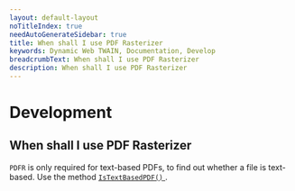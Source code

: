 ```yaml
---
layout: default-layout
noTitleIndex: true
needAutoGenerateSidebar: true
title: When shall I use PDF Rasterizer
keywords: Dynamic Web TWAIN, Documentation, Develop
breadcrumbText: When shall I use PDF Rasterizer
description: When shall I use PDF Rasterizer
---
```


# Development

## When shall I use PDF Rasterizer

`PDFR` is only required for text-based PDFs, to find out whether a file is text-based. Use the method [ `IsTextBasedPDF()` ]({{site.info}}api/Addon_PDF.html#istextbasedpdf) .

